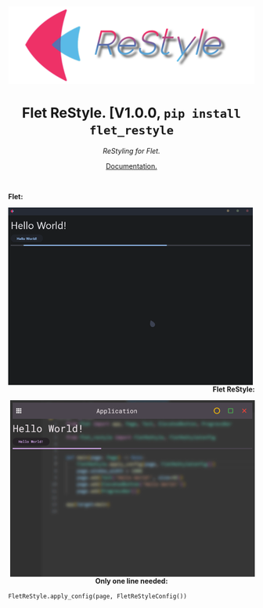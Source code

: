<img src="ReStyleBanner.png">
<h1 align="center">Flet ReStyle. [V1.0.0, <code>pip install flet_restyle</code></h1>
<p align="center"><i>ReStyling for Flet.</i></p>

<p align="center"><a href="https://github.com/xzripper/flet_restyle/blob/main/docs.md">Documentation.</a></p><br>

<p align="left"><b>Flet:</b></p>
<img align="left" src="flet.gif" width=500><br>

<p align="right"><b>Flet ReStyle:</b></p>
<img align="right" src="restyle.gif" width=500>

<p align="center"><b>Only one line needed:</b></p>
<p align="right">

```python
FletReStyle.apply_config(page, FletReStyleConfig())
```
</p>
